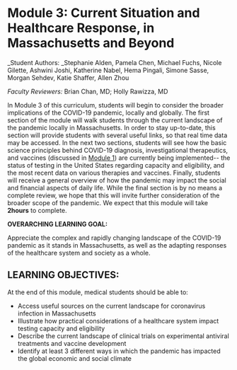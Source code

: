 # Module 3: Current Situation and Healthcare Response, in Massachusetts and Beyond

\_Student Authors: \_Stephanie Alden, Pamela Chen, Michael Fuchs, Nicole Gilette, Ashwini Joshi, Katherine Nabel, Hema Pingali, Simone Sasse, Morgan Sehdev, Katie Shaffer, Allen Zhou

_Faculty Reviewers:_ Brian Chan, MD; Holly Rawizza, MD

In Module 3 of this curriculum, students will begin to consider the broader implications of the COVID-19 pandemic, locally and globally. The first section of the module will walk students through the current landscape of the pandemic locally in Massachusetts. In order to stay up-to-date, this section will provide students with several useful links, so that real time data may be accessed. In the next two sections, students will see how the basic science principles behind COVID-19 diagnosis, investigational therapeutics, and vaccines \(discussed in [Module 1](https://docs.google.com/document/d/1gjUuqTLi7xqMVzgWeYAFulmaIiKzhYY89PVOJJVvlNo/edit?ts=5e743689)\) are currently being implemented-- the status of testing in the United States regarding capacity and eligibility, and the most recent data on various therapies and vaccines. Finally, students will receive a general overview of how the pandemic may impact the social and financial aspects of daily life. While the final section is by no means a complete review, we hope that this will invite further consideration of the broader scope of the pandemic. We expect that this module will take **2hours** to complete.

**OVERARCHING LEARNING GOAL:**

Appreciate the complex and rapidly changing landscape of the COVID-19 pandemic as it stands in Massachusetts, as well as the adapting responses of the healthcare system and society as a whole.

## LEARNING OBJECTIVES:

At the end of this module, medical students should be able to:

* Access useful sources on the current landscape for coronavirus infection in Massachusetts
* Illustrate how practical considerations of a healthcare system impact testing capacity and eligibility
* Describe the current landscape of clinical trials on experimental antiviral treatments and vaccine development 
* Identify at least 3 different ways in which the pandemic has impacted the global economic and social climate

